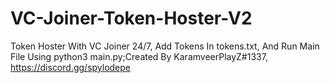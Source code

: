 # VC-Joiner-Token-Hoster-V2
Token Hoster With VC Joiner 24/7, Add Tokens In tokens.txt, And Run Main File Using python3 main.py;Created By KaramveerPlayZ#1337, https://discord.gg/spylodepe
